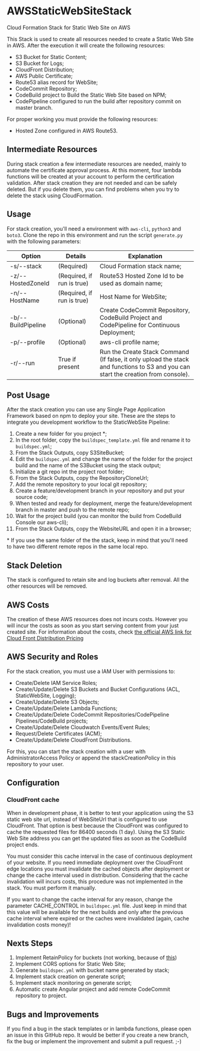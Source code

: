 # AWSStaticWebSiteStack

Cloud Formation Stack for Static Web Site on AWS

This Stack is used to create all resources needed to create a Static Web Site in AWS. After the execution it will create the following resources:

- S3 Bucket for Static Content;
- S3 Bucket for Logs;
- CloudFront Distribution;
- AWS Public Certificate;
- Route53 alias record for WebSite;
- CodeCommit Repository;
- CodeBuild project to Build the Static Web Site based on NPM;
- CodePipeline configured to run the build after repository commit on master branch.

For proper working you must provide the following resources:

- Hosted Zone configured in AWS Route53.

## Intermediate Resources

During stack creation a few intermediate resources are needed, mainly to automate the certificate approval process. At this moment, four lambda functions will be created at your account to perform the certification validation. After stack creation they are not needed and can be safely deleted. But if you delete them, you can find problems when you try to delete the stack using CloudFormation.

## Usage

For stack creation, you'll need a environment with `aws-cli`, `python3` and `boto3`. Clone the repo in this environment and run the script `generate.py` with the following parameters:

| Option             | Details                    | Explanation                                                                                                                        |
| ------------------ | -------------------------- | ---------------------------------------------------------------------------------------------------------------------------------- |
| -s/--stack         | (Required)                 | Cloud Formation stack name;                                                                                                        |
| -z/--HostedZoneId  | (Required, if run is true) | Route53 Hosted Zone Id to be used as domain name;                                                                                  |
| -n/--HostName      | (Required, if run is true) | Host Name for WebSite;                                                                                                             |
| -b/--BuildPipeline | (Optional)                 | Create CodeCommit Repository, CodeBuild Project and CodePipeline for Continuous Deployment;                                        |
| -p/--profile       | (Optional)                 | aws-cli profile name;                                                                                                              |
| -r/--run           | True if present            | Run the Create Stack Command (If false, it only upload the stack and functions to S3 and you can start the creation from console). |

## Post Usage

After the stack creation you can use any Single Page Application Framework based on npm to deploy your site. These are the steps to integrate you development workflow to the StaticWebSite Pipeline:

1. Create a new folder for you project \*;
2. In the root folder, copy the `buildspec_template.yml` file and rename it to `buildspec.yml`;
3. From the Stack Outputs, copy S3SiteBucket;
4. Edit the `buildspec.yml` and change the name of the folder for the project build and the name of the S3Bucket using the stack output;
5. Initialize a git repo int the project root folder;
6. From the Stack Outputs, copy the RepositoryCloneUrl;
7. Add the remote repository to your local git repository;
8. Create a feature/development branch in your repository and put your source code;
9. When tested and ready for deployment, merge the feature/development branch in master and push to the remote repo;
10. Wait for the project build (you can monitor the build from CodeBuild Console our aws-cli);
11. From the Stack Outputs, copy the WebsiteURL and open it in a browser;

\* If you use the same folder of the the stack, keep in mind that you'll need to have two different remote repos in the same local repo.

## Stack Deletion

The stack is configured to retain site and log buckets after removal. All the other resources will be removed.

## AWS Costs

The creation of these AWS resources does not incurs costs. However you will incur the costs as soon as you start serving content from your just created site. For information about the costs, check [the official AWS link for Cloud Front Distribution Pricing](https://docs.aws.amazon.com/AmazonCloudFront/latest/DeveloperGuide/CloudFrontPricing.html)

## AWS Security and Roles

For the stack creation, you must use a IAM User with permissions to:

- Create/Delete IAM Service Roles;
- Create/Update/Delete S3 Buckets and Bucket Configurations (ACL, StaticWebSite, Logging);
- Create/Update/Delete S3 Objects;
- Create/Update/Delete Lambda Functions;
- Create/Update/Delete CodeCommit Repositories/CodePipeline Pipelines/CodeBuild projects;
- Create/Update/Delete Cloudwatch Events/Event Rules;
- Request/Delete Certificates (ACM);
- Create/Update/Delete CloudFront Distributions.

For this, you can start the stack creation with a user with AdministratorAccess Policy or append the stackCreationPolicy in this repository to your user.

## Configuration

### CloudFront cache

When in development phase, it is better to test your application using the S3 static web site url, instead of WebSiteUrl that is configured to use CloudFront. That option is best because the CloudFront was configured to cache the requested files for 86400 seconds (1 day). Using the S3 Static Web Site address you can get the updated files as soon as the CodeBuild project ends.

You must consider this cache interval in the case of continuous deployment of your website. If you need immediate deployment over the CloudFront edge locations you must invalidate the cached objects after deployment or change the cache interval used in distribution. Considering that the cache invalidation will incurs costs, this procedure was not implemented in the stack. You must perform it manually.

If you want to change the cache interval for any reason, change the parameter CACHE_CONTROL in `buildspec.yml` file. Just keep in mind that this value will be available for the next builds and only after the previous cache interval where expired or the caches were invalidated (again, cache invalidation costs money)!

## Nexts Steps

1. Implement RetainPolicy for buckets (not working, because of [this](https://stackoverflow.com/questions/39678784/))
2. Implement CORS options for Static Web Site;
3. Generate `buildspec.yml` with bucket name generated by stack;
4. Implement stack creation on generate script;
5. Implement stack monitoring on generate script;
6. Automatic create Angular project and add remote CodeCommit repository to project.

## Bugs and Improvements

If you find a bug in the stack templates or in lambda functions, please open an issue in this GitHub repo. It would be better if you create a new branch, fix the bug or implement the improvement and submit a pull request. ;-)

